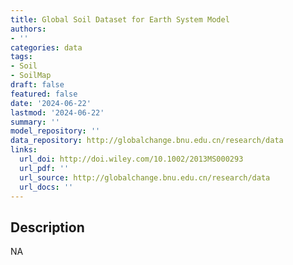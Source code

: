 ```yaml
---
title: Global Soil Dataset for Earth System Model
authors:
- ''
categories: data
tags:
- Soil
- SoilMap
draft: false
featured: false
date: '2024-06-22'
lastmod: '2024-06-22'
summary: ''
model_repository: ''
data_repository: http://globalchange.bnu.edu.cn/research/data
links:
  url_doi: http://doi.wiley.com/10.1002/2013MS000293
  url_pdf: ''
  url_source: http://globalchange.bnu.edu.cn/research/data
  url_docs: ''
---
```


## Description

NA

